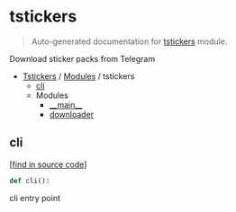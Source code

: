 # tstickers

> Auto-generated documentation for [tstickers](../../tstickers/__init__.py) module.

Download sticker packs from Telegram

- [Tstickers](../README.md#tstickers-index) / [Modules](../README.md#tstickers-modules) / tstickers
    - [cli](#cli)
    - Modules
        - [\_\_main\_\_](module.md#__main__)
        - [downloader](downloader.md#downloader)

## cli

[[find in source code]](../../tstickers/__init__.py#L11)

```python
def cli():
```

cli entry point
